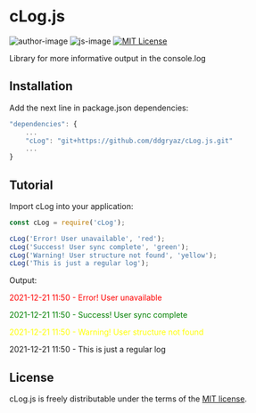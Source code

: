 # cLog.js
![author-image]
![js-image]
[![MIT License][license-image]][license-url]

Library for more informative output in the console.log

## Installation

Add the next line in package.json dependencies:
```javascript
"dependencies": {
    ...
    "cLog": "git+https://github.com/ddgryaz/cLog.js.git"
    ...
}
```

## Tutorial

Import cLog into your application:

```javascript
const cLog = require('cLog');

cLog('Error! User unavailable', 'red');
cLog('Success! User sync complete', 'green');
cLog('Warning! User structure not found', 'yellow');
cLog('This is just a regular log');
```

Output:

<span style="color:red">2021-12-21 11:50 - Error! User unavailable</span>

<span style="color:green">2021-12-21 11:50 - Success! User sync complete</span>

<span style="color:yellow">2021-12-21 11:50 - Warning! User structure not found</span>

2021-12-21 11:50 - This is just a regular log


## License

cLog.js is freely distributable under the terms of the [MIT license][license-url].


[author-image]: https://img.shields.io/badge/Author-Dmitriy%20Dzyuman-blueviolet
[js-image]: https://img.shields.io/badge/Lang-JavaScript-yellow
[license-image]: https://img.shields.io/badge/license-MIT-blue.svg?style=flat
[license-url]: LICENSE